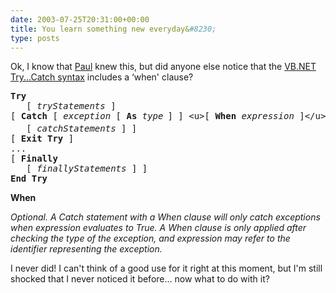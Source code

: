 ```yaml
---
date: 2003-07-25T20:31:00+00:00
title: You learn something new everyday&#8230;
type: posts
---
```

Ok, I know that [Paul](http://www.panopticoncentral.net/) knew this, but did anyone else notice that the [VB.NET Try...Catch syntax](http://msdn.microsoft.com/library/en-us/vblr7/html/vastmTryCatchFinally.asp) includes a &#8216;when' clause?

<pre class="syntax"><b>Try
</b>   [ <i>tryStatements </i>]
[ <b>Catch</b> [ <i>exception</i> [ <b>As</b> <i>type</i><sub> </sub>] ] &lt;u>[ <b>When</b> <i>expression</i> ]&lt;/u>
   [ <i>catchStatements </i>] ]
[ <b>Exit Try </b>]
...
[ <b>Finally</b>
   [ <i>finallyStatements</i> ] ]
<b>End Try</b></pre>

**When**


_Optional. A Catch statement with a When clause will only catch exceptions when expression evaluates to True. A When clause is only applied after checking the type of the exception, and expression may refer to the identifier representing the exception._

I never did! I can't think of a good use for it right at this moment, but I'm still shocked that I never noticed it before... now what to do with it?
